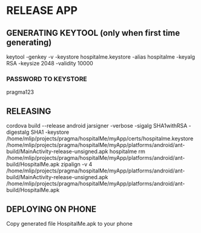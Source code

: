 # RELEASE APP #

## GENERATING KEYTOOL (only when first time generating) ##

keytool -genkey -v -keystore hospitalme.keystore -alias hospitalme -keyalg RSA -keysize 2048 -validity 10000

### PASSWORD TO KEYSTORE ###

pragma123

## RELEASING ##

cordova build --release android
jarsigner -verbose -sigalg SHA1withRSA -digestalg SHA1 -keystore /home/mlip/projects/pragma/hospitalMe/myApp/certs/hospitalme.keystore /home/mlip/projects/pragma/hospitalMe/myApp/platforms/android/ant-build/MainActivity-release-unsigned.apk hospitalme
rm /home/mlip/projects/pragma/hospitalMe/myApp/platforms/android/ant-build/HospitalMe.apk
zipalign -v 4 /home/mlip/projects/pragma/hospitalMe/myApp/platforms/android/ant-build/MainActivity-release-unsigned.apk /home/mlip/projects/pragma/hospitalMe/myApp/platforms/android/ant-build/HospitalMe.apk

## DEPLOYING ON PHONE ##

Copy generated file HospitalMe.apk to your phone